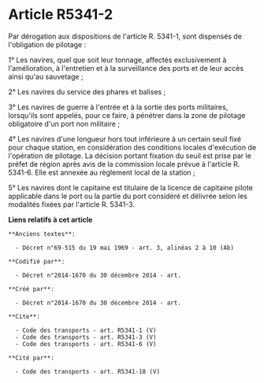 # Article R5341-2

Par dérogation aux dispositions de l'article R. 5341-1, sont dispensés de l'obligation de pilotage : 

1° Les navires, quel que soit leur tonnage, affectés exclusivement à l'amélioration, à l'entretien et à la surveillance des
ports et de leur accès ainsi qu'au sauvetage ; 

2° Les navires du service des phares et balises ; 

3° Les navires de guerre à l'entrée et à la sortie des ports militaires, lorsqu'ils sont appelés, pour ce faire, à pénétrer
dans la zone de pilotage obligatoire d'un port non militaire ; 

4° Les navires d'une longueur hors tout inférieure à un certain seuil fixé pour chaque station, en considération des
conditions locales d'exécution de l'opération de pilotage. La décision portant fixation du seuil est prise par le préfet de
région après avis de la commission locale prévue à l'article R. 5341-6. Elle est annexée au règlement local de la station ; 

5° Les navires dont le capitaine est titulaire de la licence de capitaine pilote applicable dans le port ou la partie du port
considéré et délivrée selon les modalités fixées par l'article R. 5341-3.

**Liens relatifs à cet article**

	**Anciens textes**:

	  - Décret n°69-515 du 19 mai 1969 - art. 3, alinéas 2 à 10 (Ab)

	**Codifié par**:

	  - Décret n°2014-1670 du 30 décembre 2014 - art.

	**Créé par**:

	  - Décret n°2014-1670 du 30 décembre 2014 - art.

	**Cite**:

	  - Code des transports - art. R5341-1 (V)
	  - Code des transports - art. R5341-3 (V)
	  - Code des transports - art. R5341-6 (V)

	**Cité par**:

	  - Code des transports - art. R5341-18 (V)
